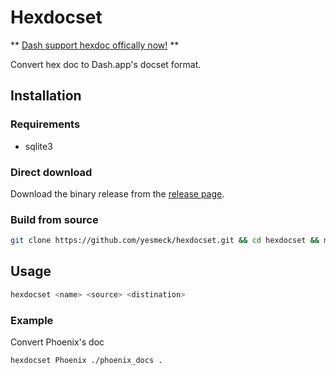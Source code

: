 # Hexdocset

** [Dash support hexdoc offically now!](https://kapeli.com/docsets#exdoc) **

Convert hex doc to Dash.app's docset format.

## Installation

### Requirements

- sqlite3


### Direct download

Download the binary release from the [release page](https://github.com/yesmeck/hexdocset/releases).

### Build from source

```bash
git clone https://github.com/yesmeck/hexdocset.git && cd hexdocset && mix do deps.get, escript.build
```

## Usage

```bash
hexdocset <name> <source> <distination>
```

### Example

Convert Phoenix's doc

```bash
hexdocset Phoenix ./phoenix_docs .
```
